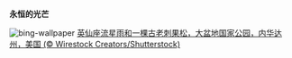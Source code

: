 
**永恒的光芒**

![bing-wallpaper](https://www.bing.com/th?id=OHR.PerseidsPine_ZH-CN1081004815_1920x1080.jpg)
[英仙座流星雨和一棵古老刺果松，大盆地国家公园，内华达州，美国 (© Wirestock Creators/Shutterstock)](https://www.bing.com/search?q=%E8%8B%B1%E4%BB%99%E5%BA%A7%E6%B5%81%E6%98%9F%E9%9B%A8&amp;form=hpcapt&amp;mkt=zh-cn)
  